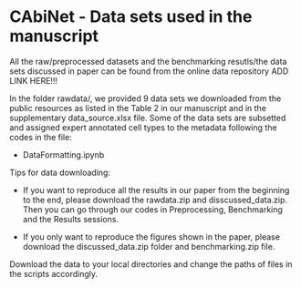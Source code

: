 
# CAbiNet - Data sets used in the manuscript

All the raw/preprocessed datasets and the benchmarking resutls/the data sets discussed in paper can be found from the online data repository ADD LINK HERE!!!

In the folder rawdata/, we provided 9 data sets we downloaded from the public resources as listed in the Table 2 in our manuscript and in the supplementary data_source.xlsx file. Some of the data sets are subsetted and assigned expert annotated cell types to the metadata following the codes in the file:
- DataFormatting.ipynb

Tips for data downloading:

- If you want to reproduce all the results in our paper from the beginning to the end, please download the rawdata.zip and disscussed_data.zip. Then you can go through our codes in Preprocessing, Benchmarking and the Results sessions.

- If you only want to reproduce the figures shown in the paper, please download the discussed_data.zip folder and benchmarking.zip file.

Download the data to your local directories and change the paths of files in the scripts accordingly.